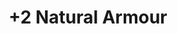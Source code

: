 ---
title: "+2 Natural Armour"
canonical: "skill/plus-2-natural-armour"
canonical_title: "Awakened Beastkin Loresheet"
lists:
    - awakened-beastkin-loresheet
tier: 4
osp_cost: 35
prerequisites: ["awakened-beastkin-loresheet/plus-1-natural-armour"]
replacement: true
ladder: "natural-armour"
---